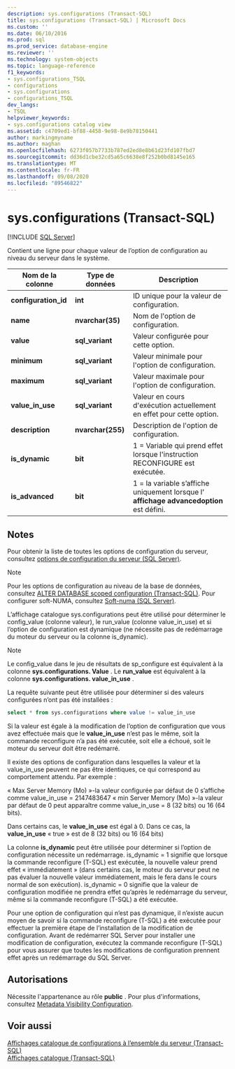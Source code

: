 ```yaml
---
description: sys.configurations (Transact-SQL)
title: sys.configurations (Transact-SQL) | Microsoft Docs
ms.custom: ''
ms.date: 06/10/2016
ms.prod: sql
ms.prod_service: database-engine
ms.reviewer: ''
ms.technology: system-objects
ms.topic: language-reference
f1_keywords:
- sys.configurations_TSQL
- configurations
- sys.configurations
- configurations_TSQL
dev_langs:
- TSQL
helpviewer_keywords:
- sys.configurations catalog view
ms.assetid: c4709ed1-bf88-4458-9e98-8e9b78150441
author: markingmyname
ms.author: maghan
ms.openlocfilehash: 6273f057b7733b787ed2ed8e8b61d23fd107fbd7
ms.sourcegitcommit: dd36d1cbe32cd5a65c6638e8f252b0bd8145e165
ms.translationtype: MT
ms.contentlocale: fr-FR
ms.lasthandoff: 09/08/2020
ms.locfileid: "89546822"
---
```

# <a name="sysconfigurations-transact-sql"></a>sys.configurations (Transact-SQL)
[!INCLUDE [SQL Server](../../includes/applies-to-version/sqlserver.md)]

  Contient une ligne pour chaque valeur de l’option de configuration au niveau du serveur dans le système.  

|Nom de la colonne|Type de données|Description|  
|-----------------|---------------|-----------------|  
|**configuration_id**|**int**|ID unique pour la valeur de configuration.|  
|**name**|**nvarchar(35)**|Nom de l'option de configuration.|  
|**value**|**sql_variant**|Valeur configurée pour cette option.|  
|**minimum**|**sql_variant**|Valeur minimale pour l'option de configuration.|  
|**maximum**|**sql_variant**|Valeur maximale pour l'option de configuration.|  
|**value_in_use**|**sql_variant**|Valeur en cours d'exécution actuellement en effet pour cette option.|  
|**description**|**nvarchar(255)**|Description de l'option de configuration.|  
|**is_dynamic**|**bit**|1 = Variable qui prend effet lorsque l'instruction RECONFIGURE est exécutée.|  
|**is_advanced**|**bit**|1 = la variable s’affiche uniquement lorsque l' **affichage advancedoption** est défini.|  
  
 ## <a name="remarks"></a>Notes
  Pour obtenir la liste de toutes les options de configuration du serveur, consultez [options de configuration du serveur &#40;SQL Server&#41;](../../database-engine/configure-windows/server-configuration-options-sql-server.md).  
  
> [!NOTE]  
>  Pour les options de configuration au niveau de la base de données, consultez [ALTER DATABASE scoped configuration &#40;Transact-SQL&#41;](../../t-sql/statements/alter-database-scoped-configuration-transact-sql.md). Pour configurer soft-NUMA, consultez [Soft-numa &#40;SQL Server&#41;](../../database-engine/configure-windows/soft-numa-sql-server.md).  
 
L’affichage catalogue sys.configurations peut être utilisé pour déterminer le config_value (colonne valeur), le run_value (colonne value_in_use) et si l’option de configuration est dynamique (ne nécessite pas de redémarrage du moteur du serveur ou la colonne is_dynamic).

> [!NOTE]
> Le config_value dans le jeu de résultats de sp_configure est équivalent à la colonne **sys.configurations. Value** . Le **run_value** est équivalent à la colonne **sys.configurations. value_in_use** .

La requête suivante peut être utilisée pour déterminer si des valeurs configurées n’ont pas été installées :

```SQL
select * from sys.configurations where value != value_in_use
```

Si la valeur est égale à la modification de l’option de configuration que vous avez effectuée mais que le **value_in_use** n’est pas le même, soit la commande reconfigure n’a pas été exécutée, soit elle a échoué, soit le moteur du serveur doit être redémarré.

Il existe des options de configuration dans lesquelles la valeur et la value_in_use peuvent ne pas être identiques, ce qui correspond au comportement attendu. Par exemple :

« Max Server Memory (Mo) »-la valeur configurée par défaut de 0 s’affiche comme value_in_use = 2147483647 « min Server Memory (Mo) »-la valeur par défaut de 0 peut apparaître comme value_in_use = 8 (32 bits) ou 16 (64 bits). 

Dans certains cas, le **value_in_use** est égal à 0. Dans ce cas, la **value_in_use** « true » est de 8 (32 bits) ou 16 (64 bits)

La colonne **is_dynamic** peut être utilisée pour déterminer si l’option de configuration nécessite un redémarrage. is_dynamic = 1 signifie que lorsque la commande reconfigure (T-SQL) est exécutée, la nouvelle valeur prend effet « immédiatement » (dans certains cas, le moteur du serveur peut ne pas évaluer la nouvelle valeur immédiatement, mais le fera dans le cours normal de son exécution). is_dynamic = 0 signifie que la valeur de configuration modifiée ne prendra effet qu’après le redémarrage du serveur, même si la commande reconfigure (T-SQL) a été exécutée.

Pour une option de configuration qui n’est pas dynamique, il n’existe aucun moyen de savoir si la commande reconfigure (T-SQL) a été exécutée pour effectuer la première étape de l’installation de la modification de configuration. Avant de redémarrer SQL Server pour installer une modification de configuration, exécutez la commande reconfigure (T-SQL) pour vous assurer que toutes les modifications de configuration prennent effet après un redémarrage du SQL Server. 
 
 
## <a name="permissions"></a>Autorisations  
 Nécessite l'appartenance au rôle **public** . Pour plus d'informations, consultez [Metadata Visibility Configuration](../../relational-databases/security/metadata-visibility-configuration.md).  
  
## <a name="see-also"></a>Voir aussi  
 [Affichages catalogue de configurations à l’ensemble du serveur &#40;Transact-SQL&#41;](../../relational-databases/system-catalog-views/server-wide-configuration-catalog-views-transact-sql.md)   
 [Affichages catalogue &#40;Transact-SQL&#41;](../../relational-databases/system-catalog-views/catalog-views-transact-sql.md)  
  
  
